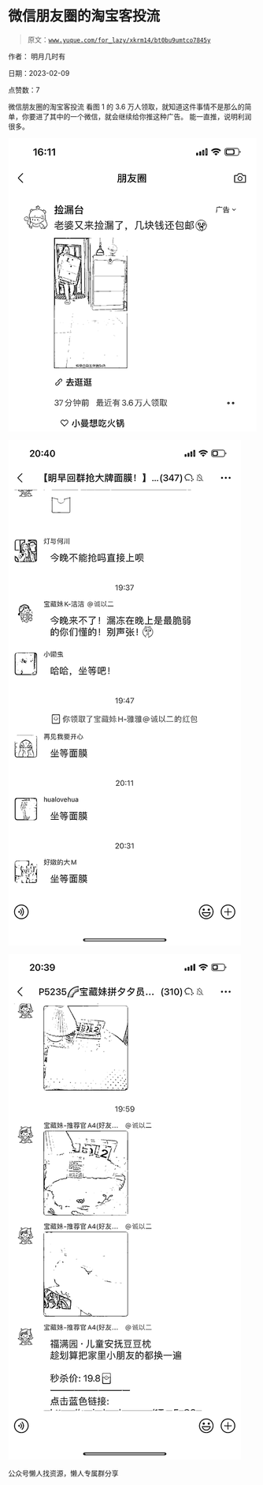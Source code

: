 # 微信朋友圈的淘宝客投流

> 原文：[`www.yuque.com/for_lazy/xkrm14/bt0bu9umtco7845y`](https://www.yuque.com/for_lazy/xkrm14/bt0bu9umtco7845y)



作者： 明月几时有



日期：2023-02-09



点赞数：7



微信朋友圈的淘宝客投流 看图 1 的 3.6 万人领取，就知道这件事情不是那么的简单，你要进了其中的一个微信，就会继续给你推这种广告。 能一直推，说明利润很多。



![](img/0441ef1217c0b387b31c6b100bf70ff5.png)  

![](img/b533b6bdf995fd2e4bafe60519919b9a.png)  

![](img/b932184f34274bfd2425331c732ddf2f.png)  

公众号懒人找资源，懒人专属群分享

</ne-p></ne-p></ne-p>